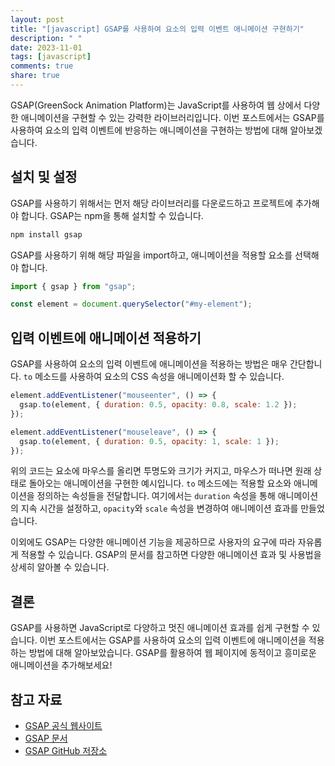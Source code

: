 ```yaml
---
layout: post
title: "[javascript] GSAP를 사용하여 요소의 입력 이벤트 애니메이션 구현하기"
description: " "
date: 2023-11-01
tags: [javascript]
comments: true
share: true
---
```


GSAP(GreenSock Animation Platform)는 JavaScript를 사용하여 웹 상에서 다양한 애니메이션을 구현할 수 있는 강력한 라이브러리입니다. 이번 포스트에서는 GSAP를 사용하여 요소의 입력 이벤트에 반응하는 애니메이션을 구현하는 방법에 대해 알아보겠습니다.

## 설치 및 설정

GSAP를 사용하기 위해서는 먼저 해당 라이브러리를 다운로드하고 프로젝트에 추가해야 합니다. GSAP는 npm을 통해 설치할 수 있습니다.

```javascript
npm install gsap
```

GSAP를 사용하기 위해 해당 파일을 import하고, 애니메이션을 적용할 요소를 선택해야 합니다.

```javascript
import { gsap } from "gsap";

const element = document.querySelector("#my-element");
```

## 입력 이벤트에 애니메이션 적용하기

GSAP를 사용하여 요소의 입력 이벤트에 애니메이션을 적용하는 방법은 매우 간단합니다. `to` 메소드를 사용하여 요소의 CSS 속성을 애니메이션화 할 수 있습니다.

```javascript
element.addEventListener("mouseenter", () => {
  gsap.to(element, { duration: 0.5, opacity: 0.8, scale: 1.2 });
});

element.addEventListener("mouseleave", () => {
  gsap.to(element, { duration: 0.5, opacity: 1, scale: 1 });
});
```

위의 코드는 요소에 마우스를 올리면 투명도와 크기가 커지고, 마우스가 떠나면 원래 상태로 돌아오는 애니메이션을 구현한 예시입니다. `to` 메소드에는 적용할 요소와 애니메이션을 정의하는 속성들을 전달합니다. 여기에서는 `duration` 속성을 통해 애니메이션의 지속 시간을 설정하고, `opacity`와 `scale` 속성을 변경하여 애니메이션 효과를 만들었습니다.

이외에도 GSAP는 다양한 애니메이션 기능을 제공하므로 사용자의 요구에 따라 자유롭게 적용할 수 있습니다. GSAP의 문서를 참고하면 다양한 애니메이션 효과 및 사용법을 상세히 알아볼 수 있습니다.

## 결론

GSAP를 사용하면 JavaScript로 다양하고 멋진 애니메이션 효과를 쉽게 구현할 수 있습니다. 이번 포스트에서는 GSAP를 사용하여 요소의 입력 이벤트에 애니메이션을 적용하는 방법에 대해 알아보았습니다. GSAP를 활용하여 웹 페이지에 동적이고 흥미로운 애니메이션을 추가해보세요!

## 참고 자료

- [GSAP 공식 웹사이트](https://greensock.com/gsap/)
- [GSAP 문서](https://greensock.com/docs/)
- [GSAP GitHub 저장소](https://github.com/greensock/GSAP)
